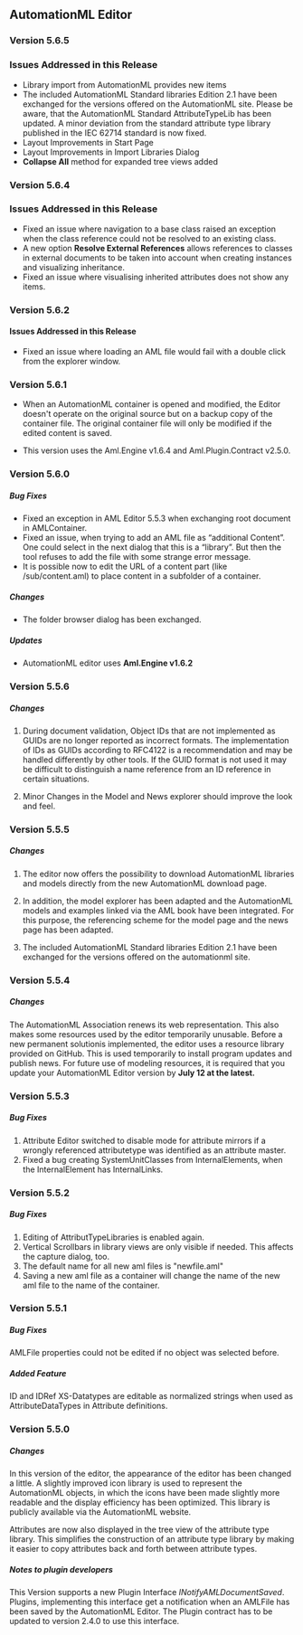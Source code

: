 ## AutomationML Editor

### Version 5.6.5

### Issues Addressed in this Release

- Library import from AutomationML provides new items
- The included AutomationML Standard libraries Edition 2.1 have been exchanged for the versions offered on the AutomationML site. Please be aware, that the AutomationML Standard AttributeTypeLib has been updated. A minor deviation from the standard attribute type library published in the IEC 62714 standard is now fixed.
- Layout Improvements in Start Page
- Layout Improvements in Import Libraries Dialog
- **Collapse All** method for expanded tree views added

### Version 5.6.4

### Issues Addressed in this Release
- Fixed an issue where navigation to a base class raised an exception when the class reference could not be resolved to an existing class.
- A new option **Resolve External References** allows references to classes in external documents to be taken into account when creating instances and visualizing inheritance.
- Fixed an issue where visualising inherited attributes does not show any items.


### Version 5.6.2

#### Issues Addressed in this Release
- Fixed an issue where loading an AML file would fail with a double click from the explorer window.



### Version 5.6.1

- When an AutomationML container is opened and modified, the Editor doesn't operate on the original source but on a
backup copy of the container file. The original container file will only be modified if the edited content is saved.

- This version uses the Aml.Engine v1.6.4 and Aml.Plugin.Contract v2.5.0.

### Version 5.6.0

##### Bug Fixes

- Fixed an exception in AML Editor 5.5.3 when exchanging root document in AMLContainer.
- Fixed an issue, when trying to add an AML file as “additional Content”. One could select
in the next dialog that this is a “library”. But then the tool refuses to add the file with some strange error message.
- It is possible now to edit the URL of a content part (like /sub/content.aml) to place content in a subfolder of a container.

##### Changes

- The folder browser dialog has been exchanged.


##### Updates
- AutomationML editor uses **Aml.Engine v1.6.2**
 

### Version 5.5.6

##### Changes

1. During document validation, Object IDs that are not implemented as GUIDs are no longer reported as incorrect formats. The implementation of IDs as GUIDs according to RFC4122 
is a recommendation and may be handled differently by other tools. If the GUID format is not used it may be difficult to 
distinguish a name reference from an ID reference in certain situations.

2. Minor Changes in the Model and News explorer should improve the look and feel.

### Version 5.5.5

##### Changes

1. The editor now offers the possibility to download AutomationML libraries and
models directly from the new AutomationML download page.

2. In addition, the model explorer has been adapted and the AutomationML models
and examples linked via the AML book have been integrated. 
For this purpose, the referencing scheme for the model page and the news
page has been adapted.

3. The included AutomationML Standard libraries Edition 2.1 
have been exchanged for the versions offered on the automationml site.



### Version 5.5.4

##### Changes

The AutomationML Association renews its web representation. This also makes some resources used by the editor temporarily unusable. Before a new permanent solutionis implemented, the editor uses a resource library provided on GitHub.  This is used temporarily to install program updates and publish news. For future use of modeling resources, it is required that you update your AutomationML Editor version by **July 12 at the latest.**


### Version 5.5.3

##### Bug Fixes

1. Attribute Editor switched to disable mode for attribute mirrors if a wrongly referenced attributetype was identified as an attribute master.
2. Fixed a bug creating SystemUnitClasses from InternalElements, when the InternalElement has InternalLinks.

### Version 5.5.2

##### Bug Fixes

1. Editing of AttributTypeLibraries is enabled again.
2. Vertical Scrollbars in library views are only visible if needed. This affects the capture dialog, too.
3. The default name for all new aml files is "newfile.aml"
4. Saving a new aml file as a container will change the name of the new aml file to the name of the container.


### Version 5.5.1

##### Bug Fixes

AMLFile properties could not be edited if no object was selected before.

##### Added Feature

ID and IDRef XS-Datatypes are editable as normalized strings when used as
AttributeDataTypes in Attribute definitions.

### Version 5.5.0

##### Changes

In this version of the editor, the appearance of the editor has been 
changed a little. A slightly improved icon library is used to 
represent the AutomationML objects, in which the icons have been
made slightly more readable and the display efficiency has been optimized. 
This library is publicly available via the AutomationML website.

Attributes are now also displayed in the tree view of the attribute type library. 
This simplifies the construction of an attribute type library by making it easier 
to copy attributes back and forth between attribute types. 

##### Notes to plugin developers
This Version supports a new Plugin Interface *INotifyAMLDocumentSaved*. Plugins, implementing this
interface get a notification when an AMLFile has been saved by the AutomationML Editor.
The Plugin contract has to be updated to version 2.4.0 to use this interface.
